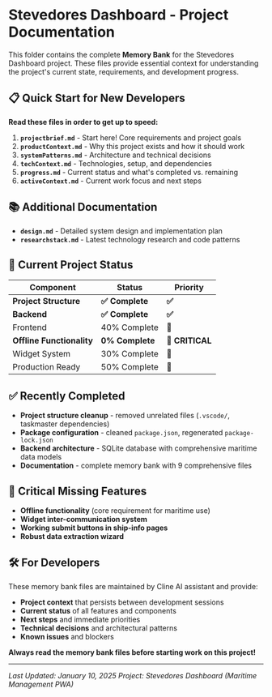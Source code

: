 # Stevedores Dashboard - Project Documentation

This folder contains the complete **Memory Bank** for the Stevedores Dashboard project. These files provide essential context for understanding the project's current state, requirements, and development progress.

## 📋 **Quick Start for New Developers**

**Read these files in order to get up to speed:**

1. **`projectbrief.md`** - Start here! Core requirements and project goals
2. **`productContext.md`** - Why this project exists and how it should work
3. **`systemPatterns.md`** - Architecture and technical decisions
4. **`techContext.md`** - Technologies, setup, and dependencies
5. **`progress.md`** - Current status and what's completed vs. remaining
6. **`activeContext.md`** - Current work focus and next steps

## 📚 **Additional Documentation**

- **`design.md`** - Detailed system design and implementation plan
- **`researchstack.md`** - Latest technology research and code patterns

## 🎯 **Current Project Status**

| Component | Status | Priority |
|-----------|--------|----------|
| **Project Structure** | **✅ Complete** | **✅** |
| **Backend** | **✅ Complete** | **✅** |
| Frontend | 40% Complete | 🔄 |
| **Offline Functionality** | **0% Complete** | **🚨 CRITICAL** |
| Widget System | 30% Complete | 🔄 |
| Production Ready | 50% Complete | 🔄 |

## ✅ **Recently Completed**
- **Project structure cleanup** - removed unrelated files (`.vscode/`, taskmaster dependencies)
- **Package configuration** - cleaned `package.json`, regenerated `package-lock.json` 
- **Backend architecture** - SQLite database with comprehensive maritime data models
- **Documentation** - complete memory bank with 9 comprehensive files

## 🚨 **Critical Missing Features**
- **Offline functionality** (core requirement for maritime use)
- **Widget inter-communication system**
- **Working submit buttons in ship-info pages**
- **Robust data extraction wizard**

## 🛠️ **For Developers**

These memory bank files are maintained by Cline AI assistant and provide:
- **Project context** that persists between development sessions
- **Current status** of all features and components
- **Next steps** and immediate priorities
- **Technical decisions** and architectural patterns
- **Known issues** and blockers

**Always read the memory bank files before starting work on this project!**

---

*Last Updated: January 10, 2025*
*Project: Stevedores Dashboard (Maritime Management PWA)*
